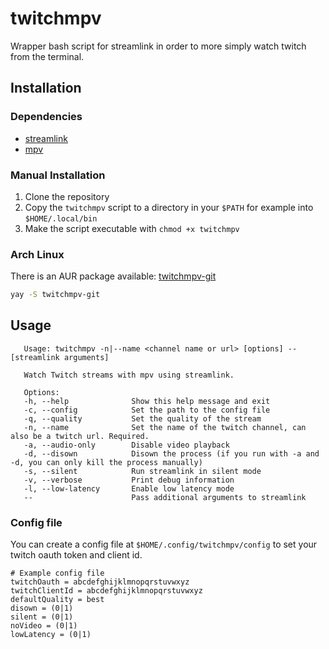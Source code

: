 # twitchmpv
Wrapper bash script for streamlink in order to more simply watch twitch from the terminal.

## Installation
### Dependencies
- [streamlink](https://github.com/streamlink/streamlink)
- [mpv](https://github.com/mpv-player/mpv)

### Manual Installation
1. Clone the repository
2. Copy the `twitchmpv` script to a directory in your `$PATH` for example into `$HOME/.local/bin`
3. Make the script executable with `chmod +x twitchmpv`

### Arch Linux
There is an AUR package available: [twitchmpv-git](https://aur.archlinux.org/packages/twitchmpv-git/)
```bash
yay -S twitchmpv-git
```

## Usage
```
   Usage: twitchmpv -n|--name <channel name or url> [options] -- [streamlink arguments]

   Watch Twitch streams with mpv using streamlink.

   Options:
   -h, --help              Show this help message and exit
   -c, --config            Set the path to the config file
   -q, --quality           Set the quality of the stream
   -n, --name              Set the name of the twitch channel, can also be a twitch url. Required.
   -a, --audio-only        Disable video playback
   -d, --disown            Disown the process (if you run with -a and -d, you can only kill the process manually)
   -s, --silent            Run streamlink in silent mode
   -v, --verbose           Print debug information
   -l, --low-latency       Enable low latency mode
   --                      Pass additional arguments to streamlink
```

### Config file
You can create a config file at `$HOME/.config/twitchmpv/config` to set your twitch oauth token and client id.
```
# Example config file
twitchOauth = abcdefghijklmnopqrstuvwxyz
twitchClientId = abcdefghijklmnopqrstuvwxyz
defaultQuality = best
disown = (0|1)
silent = (0|1)
noVideo = (0|1)
lowLatency = (0|1)
```

